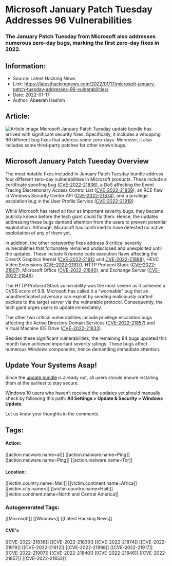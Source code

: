 # Microsoft January Patch Tuesday Addresses 96 Vulnerabilities
### The January Patch Tuesday from Microsoft also addresses numerous zero-day bugs, marking the first zero-day fixes in 2022.

## Information:
+ Source: Latest Hacking News
+ Link: https://latesthackingnews.com/2022/01/17/microsoft-january-patch-tuesday-addresses-96-vulnerabilities/
+ Date: 2022-01-17
+ Author: Abeerah Hashim


## Article:
![Article Image](https://latesthackingnews.com/wp-content/uploads/2018/08/Microsoft-patch-tuesday-e1562849598199.jpg)
 Microsoft January Patch Tuesday update bundle has arrived with significant security fixes. Specifically, it includes a whopping 96 different bug fixes that address some zero-days. Moreover, it also includes some third-party patches for other known bugs.

 Microsoft January Patch Tuesday Overview
----------------------------------------

 The most notable fixes included in January Patch Tuesday bundle address four different zero-day vulnerabilities in Microsoft products. These include a certificate spoofing bug ([CVE-2022-21836](https://msrc.microsoft.com/update-guide/en-US/vulnerability/CVE-2022-21836)), a DoS affecting the Event Tracing Discretionary Access Control List ([CVE-2022-21839](https://msrc.microsoft.com/update-guide/en-US/vulnerability/CVE-2022-21839)), an RCE flaw in Windows Security Center API ([CVE-2022-21874](https://msrc.microsoft.com/update-guide/en-US/vulnerability/CVE-2022-21874)), and a privilege escalation bug in the User Profile Service ([CVE-2022-21919](https://msrc.microsoft.com/update-guide/en-US/vulnerability/CVE-2022-21919)).

 While Microsoft has rated all four as important severity bugs, they became publicly known before the tech giant could fix them. Hence, the updates addressing these bugs demand attention from the users to prevent potential exploitation. Although, Microsoft has confirmed to have detected no active exploitation of any of them yet.

 In addition, the other noteworthy fixes address 8 critical severity vulnerabilities that fortunately remained undisclosed and unexploited until the updates. These include 6 remote code execution flaws affecting the DirectX Graphics Kernel ([CVE-2022-21912](https://msrc.microsoft.com/update-guide/en-US/vulnerability/CVE-2022-21912) and [CVE-2022-21898](https://portal.msrc.microsoft.com/en-US/security-guidance/advisory/CVE-2022-21898)), HEVC Video Extensions ([CVE-2022-21917](https://portal.msrc.microsoft.com/en-US/security-guidance/advisory/CVE-2022-21917)), HTTP Protocol Stack ([CVE-2022-21907](https://portal.msrc.microsoft.com/en-US/security-guidance/advisory/CVE-2022-21907)), Microsoft Office ([CVE-2022-21840](https://portal.msrc.microsoft.com/en-US/security-guidance/advisory/CVE-2022-21840)), and Exchange Server ([CVE-2022-21846](https://portal.msrc.microsoft.com/en-US/security-guidance/advisory/CVE-2022-21846)).

 The HTTP Protocol Stack vulnerability was the most severe as it achieved a CVSS score of 9.8. Microsoft has called it a “wormable” bug that an unauthenticated adversary can exploit by sending maliciously crafted packets to the target server via the vulnerable protocol. Consequently, the tech giant urges users to update immediately.

 The other two critical vulnerabilities include privilege escalation bugs affecting the Active Directory Domain Services ([CVE-2022-21857](https://portal.msrc.microsoft.com/en-US/security-guidance/advisory/CVE-2022-21857)) and Virtual Machine IDE Drive ([CVE-2022-21833](https://msrc.microsoft.com/update-guide/en-US/vulnerability/CVE-2022-21833)).

 Besides these significant vulnerabilities, the remaining 84 bugs updated this month have achieved important severity ratings. These bugs affect numerous Windows components, hence demanding immediate attention.

 Update Your Systems Asap!
-------------------------

 Since the [update bundle](https://latesthackingnews.com/?s=patch+tuesday) is already out, all users should ensure installing them at the earliest to stay secure.

 Windows 10 users who haven’t received the updates yet should manually check by following this path: **All Settings > Update & Security > Windows Update**.

 Let us know your thoughts in the comments.

   


## Tags:

#### Action:
[[action.malware.name=at]] [[action.malware.name=Ping]] [[action.malware.name=Ping]] [[action.malware.name=Tor]]

#### Location:
[[victim.country.name=Mali]] [[victim.continent.name=Africa]] [[victim.city.name=]] [[victim.country.name=Haiti]] [[victim.continent.name=North and Central America]]

### Autogenerated Tags:
[[Microsoft]] [[Windows]] [[Latest Hacking News]]
#### CVE's
[[CVE-2022-21836]] [[CVE-2022-21839]] [[CVE-2022-21874]] [[CVE-2022-21919]] [[CVE-2022-21912]] [[CVE-2022-21898]] [[CVE-2022-21917]] [[CVE-2022-21907]] [[CVE-2022-21840]] [[CVE-2022-21846]] [[CVE-2022-21857]] [[CVE-2022-21833]]

